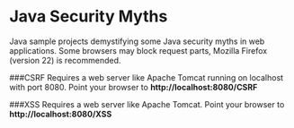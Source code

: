 Java Security Myths
=================

Java sample projects demystifying some Java security myths in web applications. Some browsers may block request parts, Mozilla Firefox (version 22) is recommended.

###CSRF
Requires a web server like Apache Tomcat running on localhost with port 8080. Point your browser to **http://localhost:8080/CSRF**

###XSS
Requires a web server like Apache Tomcat. Point your browser to **http://localhost:8080/XSS**
